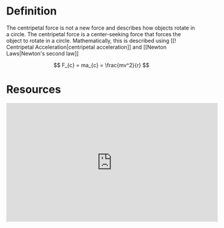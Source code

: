 
# Definition 
The centripetal force is not a new force and describes how objects rotate in a circle. The centripetal force is a center-seeking force that forces the object to rotate in a circle. Mathematically, this is described using [[! Centripetal Acceleration|centripetal acceleration]] and [[Newton Laws|Newton's second law]]

$$
F_{c} = ma_{c} = \frac{mv^2}{r}
$$

# Resources
<iframe width="560" height="315" src="https://www.youtube.com/embed/4bMawIIWi7w?si=Z8fNAUt2nFHU5cCB" title="YouTube video player" frameborder="0" allow="accelerometer; autoplay; clipboard-write; encrypted-media; gyroscope; picture-in-picture; web-share" referrerpolicy="strict-origin-when-cross-origin" allowfullscreen></iframe>
